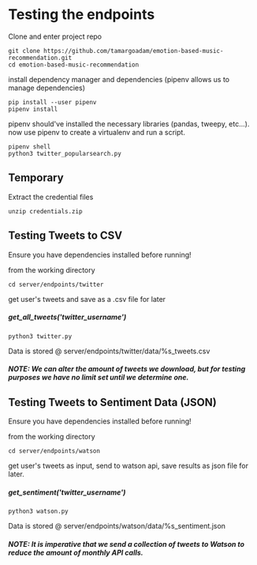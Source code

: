# Testing the endpoints
Clone and enter project repo
```
git clone https://github.com/tamargoadam/emotion-based-music-recommendation.git
cd emotion-based-music-recommendation
```
install dependency manager and dependencies 
(pipenv allows us to manage dependencies)
```
pip install --user pipenv
pipenv install
```
pipenv should've installed the necessary libraries (pandas, tweepy, etc...). now use pipenv to create a virtualenv and run a script.
```
pipenv shell
python3 twitter_popularsearch.py
```

## Temporary
Extract the credential files
```
unzip credentials.zip
```

## Testing Tweets to CSV
Ensure you have dependencies installed before running!

from the working directory
```
cd server/endpoints/twitter
```
get user's tweets and save as a .csv file for later
##### get_all_tweets('twitter_username')
```
python3 twitter.py
```
Data is stored @ server/endpoints/twitter/data/%s_tweets.csv
##### NOTE: We can alter the amount of tweets we download, but for testing purposes we have no limit set until we determine one.

## Testing Tweets to Sentiment Data (JSON)
Ensure you have dependencies installed before running!

from the working directory
```
cd server/endpoints/watson
```
get user's tweets as input, send to watson api, save results as json file for later.
##### get_sentiment('twitter_username')
```
python3 watson.py
```
Data is stored @ server/endpoints/watson/data/%s_sentiment.json
##### NOTE: It is imperative that we send a collection of tweets to Watson to reduce the amount of monthly API calls.
